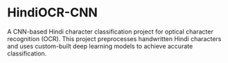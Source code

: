 # HindiOCR-CNN
A CNN-based Hindi character classification project for optical character recognition (OCR). This project preprocesses handwritten Hindi characters and uses custom-built deep learning models to achieve accurate classification.

